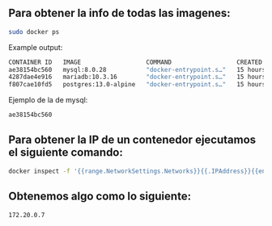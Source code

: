 ## Para obtener la info de todas las imagenes:
``` bash
sudo docker ps
```

Example output:

``` bash
CONTAINER ID   IMAGE                  COMMAND                  CREATED        STATUS       PORTS                                                            NAMES
ae38154bc560   mysql:8.0.28           "docker-entrypoint.s…"   15 hours ago   Up 3 hours   3306/tcp, 33060/tcp, 0.0.0.0:3308->3307/tcp, :::3308->3307/tcp   mysql
4287dae4e916   mariadb:10.3.16        "docker-entrypoint.s…"   15 hours ago   Up 3 hours   0.0.0.0:3307->3306/tcp, :::3307->3306/tcp                        mariadb
f807cae10fd5   postgres:13.0-alpine   "docker-entrypoint.s…"   15 hours ago   Up 3 hours   0.0.0.0:5433->5432/tcp, :::5433->5432/tcp                        postgres
```

Ejemplo de la de mysql:
``` bash
ae38154bc560
```

## Para obtener la IP de un contenedor ejecutamos el siguiente comando:
``` bash
docker inspect -f '{{range.NetworkSettings.Networks}}{{.IPAddress}}{{end}}' <CONTAINER ID>
```

## Obtenemos algo como lo siguiente:
``` bash
172.20.0.7
```
